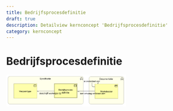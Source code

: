 ```yaml
---
title: Bedrijfsprocesdefinitie
draft: true
description: Detailview kernconcept 'Bedrijfsprocesdefinitie' 
category: kernconcept
---
```


# Bedrijfsprocesdefinitie

<img src="./img/detailview_bedrijfsprocesdefinitie.svg" alt="Een detailview in Archimate van het kernconcept 'Bedrijfsprocesdefinitie'" title="Een detailview van het kernconcept 'Bedrijfsprocesdefinitie'" style="width: 64%;">
